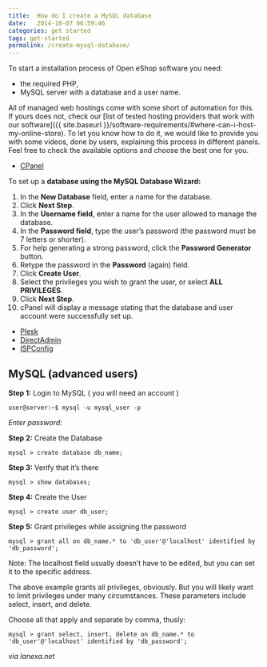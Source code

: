 ```yaml
---
title:  How do I create a MySQL database
date:   2014-10-07 06:59:46
categories: get started
tags: get-started
permalink: /create-mysql-database/
---
```

To start a installation process of Open eShop software you need:

+ the required PHP,
+ MySQL server with a database and a user name.

All of managed web hostings come with some short of automation for this. If yours does not, check our [list of tested hosting providers that work with our software]({{ site.baseurl }}/software-requirements/#where-can-i-host-my-online-store).
To let you know how to do it, we would like to provide you with some videos, done by users, explaining this process in different panels. Feel free to check the available options and choose the best one for you.

+ [CPanel](https://www.youtube.com/embed/YbIn--iNmKE)

To set up a **database using the MySQL Database Wizard:**

1. In the **New Database** field, enter a name for the database.
2. Click **Next Step**.
3. In the **Username field**, enter a name for the user allowed to manage the database.
4. In the **Password field**, type the user’s password (the password must be 7 letters or shorter).
5. For help generating a strong password, click the **Password Generator** button.
6. Retype the password in the **Password** (again) field.
7. Click **Create User**.
8. Select the privileges you wish to grant the user, or select **ALL PRIVILEGES**.
9. Click **Next Step**.
10. cPanel will display a message stating that the database and user account were successfully set up.

+ [Plesk](https://www.youtube.com/embed/ZTEc5epNvI0)
+ [DirectAdmin](https://www.youtube.com/embed/7QGVQau-gCI)
+ [ISPConfig](https://www.youtube.com/embed/6XosdMzU2pQ)


## MySQL (advanced users)

**Step 1:** Login to MySQL ( you will need an account )

    user@server:~$ mysql -u mysql_user -p

_Enter password:_

**Step 2:** Create the Database
    
    mysql > create database db_name;

**Step 3:** Verify that it’s there
    
    mysql > show databases;

**Step 4:** Create the User
    
    mysql > create user db_user;

**Step 5:** Grant privileges while assigning the password
    
    mysql > grant all on db_name.* to 'db_user'@'localhost' identified by 'db_password';

Note: The localhost field usually doesn’t have to be edited, but you can set it to the specific address.

The above example grants all privileges, obviously. But you will likely want to limit privileges under many circumstances. These parameters include select, insert, and delete.

Choose all that apply and separate by comma, thusly:

    mysql > grant select, insert, delete on db_name.* to 'db_user'@'localhost' identified by 'db_password';


_via lanexa.net_







